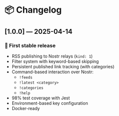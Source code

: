 # 📦 Changelog

## [1.0.0] — 2025-04-14

### 🎉 First stable release

- RSS publishing to Nostr relays (`kind: 1`)
- Filter system with keyword-based skipping
- Persistent published link tracking (with categories)
- Command-based interaction over Nostr:
  - `!feeds`
  - `!latest <category>`
  - `!categories`
  - `!help`
- 98% test coverage with Jest
- Environment-based key configuration
- Docker-ready